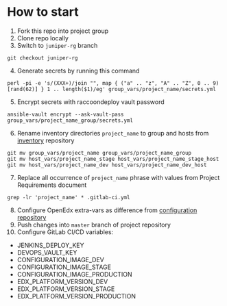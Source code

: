 How to start
============

1. Fork this repo into project group
2. Clone repo locally
3. Switch to `juniper-rg` branch
```
git checkout juniper-rg
```
4. Generate secrets by running this command
```
perl -pi -e 's/(XXX+)/join "", map { ("a" .. "z", "A" .. "Z", 0 .. 9)[rand(62)] } 1 .. length($1)/eg' group_vars/project_name/secrets.yml
```
5. Encrypt secrets with raccoondeploy vault password
```
ansible-vault encrypt --ask-vault-pass group_vars/project_name_group/secrets.yml
```
6. Rename inventory directories `project_name` to group and hosts from [inventory](https://gitlab.raccoongang.com/DevOps/inventory) repository
```
git mv group_vars/project_name group_vars/project_name_group
git mv host_vars/project_name_stage host_vars/project_name_stage_host
git mv host_vars/project_name_dev host_vars/project_name_dev_host
```
7. Replace all occurrence of `project_name` phrase with values from Project Requirements document
```
grep -lr 'project_name' * .gitlab-ci.yml
```
8. Configure OpenEdx extra-vars as difference from [configuration repository](https://gitlab.raccoongang.com/edx/configuration.git)
9. Push changes into `master` branch of project repository
10. Configure GitLab CI/CD variables:
  - JENKINS_DEPLOY_KEY
  - DEVOPS_VAULT_KEY
  - CONFIGURATION_IMAGE_DEV
  - CONFIGURATION_IMAGE_STAGE
  - CONFIGURATION_IMAGE_PRODUCTION
  - EDX_PLATFORM_VERSION_DEV
  - EDX_PLATFORM_VERSION_STAGE
  - EDX_PLATFORM_VERSION_PRODUCTION
